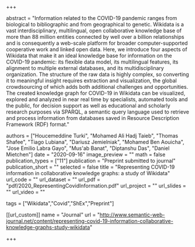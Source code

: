 +++

abstract = "Information related to the COVID-19 pandemic ranges from biological to bibliographic and from geographical to genetic. Wikidata is a vast interdisciplinary, multilingual, open collaborative knowledge base of more than 88 million entities connected by well over a billion relationships and is consequently a web-scale platform for broader computer-supported cooperative work and linked open data. Here, we introduce four aspects of Wikidata that make it an ideal knowledge base for information on the COVID-19 pandemic: its flexible data model, its multilingual features, its alignment to multiple external databases, and its multidisciplinary organization. The structure of the raw data is highly complex, so converting it to meaningful insight requires extraction and visualization, the global crowdsourcing of which adds both additional challenges and opportunities. The created knowledge graph for COVID-19 in Wikidata can be visualized, explored and analyzed in near real time by specialists, automated tools and the public, for decision support as well as educational and scholarly research purposes via SPARQL, a semantic query language used to retrieve and process information from databases saved in Resource Description Framework (RDF) format."

authors = ["Houcemeddine Turki", "Mohamed Ali Hadj Taieb", "Thomas Shafee", "Tiago Lubiana", "Dariusz Jemielniak", "Mohamed Ben Aouicha", "Jose Emilio Labra Gayo", "Mus'ab Banat", "Diptanshu Das", "Daniel Mietchen"]
date = "2020-09-16"
image_preview = ""
math = false
publication_types = ["11"]
publication = "Preprint submitted to journal"
publication_short = ""
selected = false
title = "Representing COVID-19 information in collaborative knowledge graphs: a study of Wikidata"
url_code = ""
url_dataset = ""
url_pdf = "pdf/2020_RepresentingCovidInformation.pdf"
url_project = ""
url_slides = ""
url_video = ""

tags = ["Wikidata","Covid","ShEx","Preprint"]

[[url_custom]]
name = "Journal"
url = "http://www.semantic-web-journal.net/content/representing-covid-19-information-collaborative-knowledge-graphs-study-wikidata"

+++
